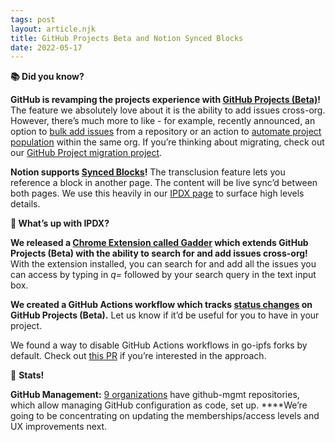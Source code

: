 ```yaml
---
tags: post
layout: article.njk
title: GitHub Projects Beta and Notion Synced Blocks
date: 2022-05-17
---
```


**📚 Did you know?**

**GitHub is revamping the projects experience with [GitHub Projects (Beta)](https://docs.github.com/en/issues/trying-out-the-new-projects-experience)!** The feature we absolutely love about it is the ability to add issues cross-org. However, there’s much more to like - for example, recently announced, an option to [bulk add issues](https://github.blog/changelog/2022-04-07-the-new-github-issues-april-7th-update/) from a repository or an action to [automate project population](https://github.com/marketplace/actions/add-to-github-projects-beta) within the same org. If you’re thinking about migrating, check out our [GitHub Project migration project](https://github.com/pl-strflt/projects-migration).

**Notion supports [Synced Blocks](https://www.notion.so/blog/designing-synced-blocks)!** The transclusion feature lets you reference a block in another page. The content will be live sync’d between both pages. We use this heavily in our [IPDX page](https://www.notion.so/IPDX-122073392dce454e9ca4b87231034483?pvs=21) to surface high levels details.

**🥕 What’s up with IPDX?**

**We released a [Chrome Extension called Gadder](https://github.com/galargh/gadder#-gadder) which extends GitHub Projects (Beta) with the ability to search for and add issues cross-org!** With the extension installed, you can search for and add all the issues you can access by typing in *q=* followed by your search query in the text input box.

**We created a GitHub Actions workflow which tracks [status changes](https://github.com/protocol/w3dt-stewards/issues/43) on GitHub Projects (Beta).** Let us know if it’d be useful for you to have in your project.

We found a way to disable GitHub Actions workflows in go-ipfs forks by default. Check out [this PR](https://github.com/ipfs/go-ipfs/pull/8955) if you’re interested in the approach.

💯 **Stats!**

**GitHub Management:** [9 organizations](https://github.com/protocol/github-mgmt-template/network/dependents?package_id=UGFja2FnZS0zMDE2NzcyMDQ4) have github-mgmt repositories, which allow managing GitHub configuration as code, set up. ****We’re going to be concentrating on updating the memberships/access levels and UX improvements next.
